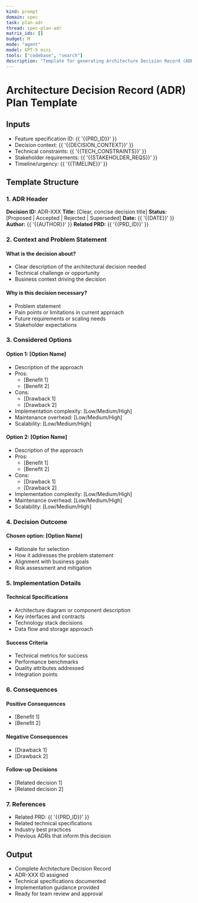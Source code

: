 ```yaml
---
kind: prompt
domain: spec
task: plan-adr
thread: spec-plan-adr
matrix_ids: []
budget: M
mode: "agent"
model: GPT-5 mini
tools: ["codebase", "search"]
description: "Template for generating Architecture Decision Record (ADR) plans from feature specifications."
---
```


# Architecture Decision Record (ADR) Plan Template

## Inputs

-   Feature specification ID: {{ '{{PRD_ID}}' }}
-   Decision context: {{ '{{DECISION_CONTEXT}}' }}
-   Technical constraints: {{ '{{TECH_CONSTRAINTS}}' }}
-   Stakeholder requirements: {{ '{{STAKEHOLDER_REQS}}' }}
-   Timeline/urgency: {{ '{{TIMELINE}}' }}

## Template Structure

### 1. ADR Header

**Decision ID:** ADR-XXX
**Title:** [Clear, concise decision title]
**Status:** [Proposed | Accepted | Rejected | Superseded]
**Date:** {{ '{{DATE}}' }}
**Author:** {{ '{{AUTHOR}}' }}
**Related PRD:** {{ '{{PRD_ID}}' }}

### 2. Context and Problem Statement

#### What is the decision about?

-   Clear description of the architectural decision needed
-   Technical challenge or opportunity
-   Business context driving the decision

#### Why is this decision necessary?

-   Problem statement
-   Pain points or limitations in current approach
-   Future requirements or scaling needs
-   Stakeholder expectations

### 3. Considered Options

#### Option 1: [Option Name]

-   Description of the approach
-   Pros:
    -   [Benefit 1]
    -   [Benefit 2]
-   Cons:
    -   [Drawback 1]
    -   [Drawback 2]
-   Implementation complexity: [Low/Medium/High]
-   Maintenance overhead: [Low/Medium/High]
-   Scalability: [Low/Medium/High]

#### Option 2: [Option Name]

-   Description of the approach
-   Pros:
    -   [Benefit 1]
    -   [Benefit 2]
-   Cons:
    -   [Drawback 1]
    -   [Drawback 2]
-   Implementation complexity: [Low/Medium/High]
-   Maintenance overhead: [Low/Medium/High]
-   Scalability: [Low/Medium/High]

### 4. Decision Outcome

#### Chosen option: [Option Name]

-   Rationale for selection
-   How it addresses the problem statement
-   Alignment with business goals
-   Risk assessment and mitigation

### 5. Implementation Details

#### Technical Specifications

-   Architecture diagram or component description
-   Key interfaces and contracts
-   Technology stack decisions
-   Data flow and storage approach

#### Success Criteria

-   Technical metrics for success
-   Performance benchmarks
-   Quality attributes addressed
-   Integration points

### 6. Consequences

#### Positive Consequences

-   [Benefit 1]
-   [Benefit 2]

#### Negative Consequences

-   [Drawback 1]
-   [Drawback 2]

#### Follow-up Decisions

-   [Related decision 1]
-   [Related decision 2]

### 7. References

-   Related PRD: {{ '{{PRD_ID}}' }}
-   Related technical specifications
-   Industry best practices
-   Previous ADRs that inform this decision

## Output

-   Complete Architecture Decision Record
-   ADR-XXX ID assigned
-   Technical specifications documented
-   Implementation guidance provided
-   Ready for team review and approval
